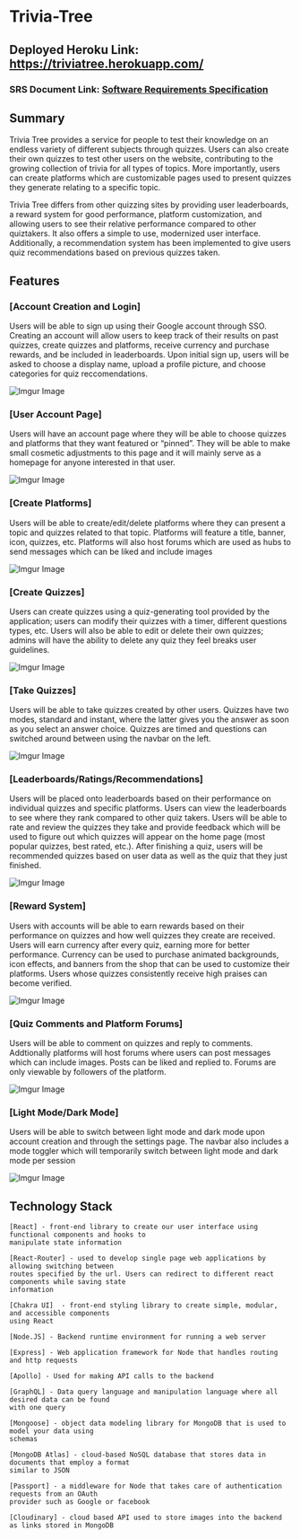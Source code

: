 # Trivia-Tree

## Deployed Heroku Link: https://triviatree.herokuapp.com/
### SRS Document Link: [Software Requirements Specification](https://github.com/tamzid-chowdhury/Trivia-Tree/blob/main/SRS%20Trivia%20Tree.pdf)

## Summary
Trivia Tree provides a service for people to test their knowledge on an endless variety of different 
subjects through quizzes. Users can also create their own quizzes to test other users on the website, 
contributing to the growing collection of trivia for all types of topics. More importantly, users can 
create platforms which are customizable pages used to present quizzes they generate relating to a specific topic.

Trivia Tree differs from other quizzing sites by providing user leaderboards, a reward system for good performance, 
platform customization, and allowing users to see their relative performance compared to  other quiztakers. It also 
offers a simple to use, modernized user interface. Additionally, a recommendation system has been implemented to give
users quiz recommendations based on previous quizzes taken. 

## Features

### [Account Creation and Login]
Users will be able to sign up using their Google account through SSO. Creating an account will allow users to keep track of 
their results on past quizzes, create quizzes and platforms, receive currency and purchase rewards, and be included in leaderboards. 
Upon initial sign up, users will be asked to choose a display name, upload a profile picture, and choose categories for quiz reccomendations.

![Imgur Image](https://i.imgur.com/bXbxJXn.png)

### [User Account Page]
Users will have an account page where they will be able to choose quizzes and platforms that they want featured or “pinned”. 
They will be able to make small cosmetic adjustments to this page and it will mainly serve as a homepage for anyone interested in that user. 

![Imgur Image](https://i.imgur.com/bHwKKoD.png)

### [Create Platforms]
Users will be able to create/edit/delete platforms where they can present a topic and quizzes related to that topic. Platforms will 
feature a title, banner, icon, quizzes, etc. Platforms will also host forums which are used as hubs to send messages which can be liked
and include images

![Imgur Image](https://i.imgur.com/urraY1a.png)

### [Create Quizzes] 
Users can create quizzes using a quiz-generating tool provided by the application; users can modify their quizzes with a timer, different 
questions types, etc. Users will also be able to edit or delete their own quizzes; admins will have the ability to delete any quiz they feel 
breaks user guidelines.

![Imgur Image](https://i.imgur.com/smvU4hV.png)

### [Take Quizzes]
Users will be able to take quizzes created by other users. Quizzes have two modes, standard and instant, where the latter gives you the answer as soon
as you select an answer choice. Quizzes are timed and questions can switched around between using the navbar on the left. 

![Imgur Image](https://i.imgur.com/7hF82zh.png)

### [Leaderboards/Ratings/Recommendations]
Users will be placed onto leaderboards based on their performance on individual quizzes and specific platforms. Users can view the leaderboards
to see where they rank compared to other quiz takers. Users will be able to rate and review the quizzes they take and provide feedback which will be
used to figure out which quizzes will appear on the home page (most popular quizzes, best rated, etc.). After finishing a quiz, users will be recommended 
quizzes based on user data as well as the quiz that they just finished.

![Imgur Image](https://i.imgur.com/N3RtLkt.png)

### [Reward System]
Users with accounts will be able to earn rewards based on their performance on quizzes and how well quizzes they create are received. 
Users will earn currency after every quiz, earning more for better performance. Currency can be used to purchase animated backgrounds, icon effects, and
banners from the shop that can be used to customize their platforms. Users whose quizzes consistently receive high praises can become verified. 

![Imgur Image](https://i.imgur.com/Kh0EKuv.png)

### [Quiz Comments and Platform Forums]
Users will be able to comment on quizzes and reply to comments. Addtionally platforms will host forums where users can post messages which can include 
images. Posts can be liked and replied to. Forums are only viewable by followers of the platform. 

![Imgur Image](https://i.imgur.com/VvkfwLG.png)

### [Light Mode/Dark Mode]
Users will be able to switch between light mode and dark mode upon account creation and through the settings page. The navbar also includes a mode toggler
which will temporarily switch between light mode and dark mode per session

![Imgur Image](https://i.imgur.com/qcPdKQT.png)

## Technology Stack
	[React] - front-end library to create our user interface using functional components and hooks to 
	manipulate state information 
  
	[React-Router] - used to develop single page web applications by allowing switching between
	routes specified by the url. Users can redirect to different react components while saving state
	information
  
	[Chakra UI]  - front-end styling library to create simple, modular, and accessible components 
	using React 
  
  	[Node.JS] - Backend runtime environment for running a web server
    
	[Express] - Web application framework for Node that handles routing and http requests
  
	[Apollo] - Used for making API calls to the backend
  
	[GraphQL] - Data query language and manipulation language where all desired data can be found 
	with one query
  
	[Mongoose] - object data modeling library for MongoDB that is used to model your data using
	schemas 
  
	[MongoDB Atlas] - cloud-based NoSQL database that stores data in documents that employ a format
	similar to JSON
  
	[Passport] - a middleware for Node that takes care of authentication requests from an OAuth 
	provider such as Google or facebook
  
  	[Cloudinary] - cloud based API used to store images into the backend as links stored in MongoDB




